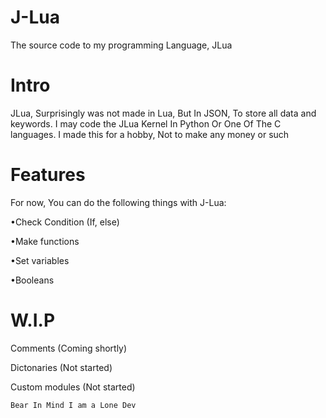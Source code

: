 # J-Lua
The source code to my programming Language, JLua
# Intro
JLua, Surprisingly was not made in Lua, But In JSON, To store all data and keywords. I may code the JLua Kernel In Python Or One Of The C languages.
I made this for a hobby, Not to make any money or such
# Features

For now, You can do the following things with J-Lua:

•Check Condition (If, else)

•Make functions

•Set variables

•Booleans

# W.I.P

Comments (Coming shortly)

Dictonaries (Not started)

Custom modules (Not started)

`Bear In Mind I am a Lone Dev`

